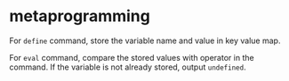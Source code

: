 # metaprogramming

For `define` command, store the variable name and value in key value map.

For `eval` command, compare the stored values with operator in the command. If the variable is not already stored, output `undefined`. 
